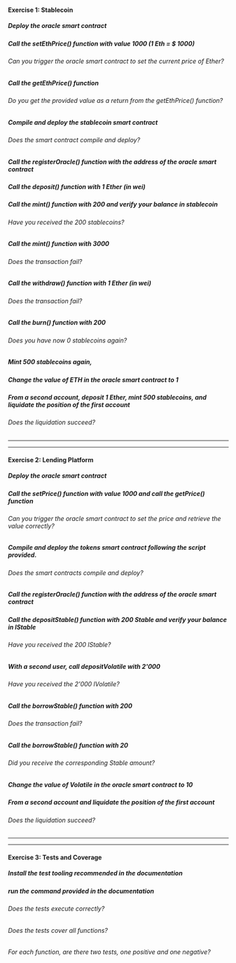 #### Exercise 1: Stablecoin

##### Deploy the oracle smart contract

##### Call the setEthPrice() function with value 1000 (1 Eth = $ 1000)

###### Can you trigger the oracle smart contract to set the current price of Ether?

##### Call the getEthPrice() function

###### Do you get the provided value as a return from the getEthPrice() function?

##### Compile and deploy the stablecoin smart contract

###### Does the smart contract compile and deploy?

##### Call the registerOracle() function with the address of the oracle smart contract

##### Call the deposit() function with 1 Ether (in wei)

##### Call the mint() function with 200 and verify your balance in stablecoin

###### Have you received the 200 stablecoins?

##### Call the mint() function with 3000

###### Does the transaction fail?

##### Call the withdraw() function with 1 Ether (in wei)

###### Does the transaction fail?

##### Call the burn() function with 200

###### Does you have now 0 stablecoins again?

##### Mint 500 stablecoins again,

##### Change the value of ETH in the oracle smart contract to 1

##### From a second account, deposit 1 Ether, mint 500 stablecoins, and liquidate the position of the first account

###### Does the liquidation succeed?

---

---

#### Exercise 2: Lending Platform

##### Deploy the oracle smart contract

##### Call the setPrice() function with value 1000 and call the getPrice() function

###### Can you trigger the oracle smart contract to set the price and retrieve the value correctly?

##### Compile and deploy the tokens smart contract following the script provided.

###### Does the smart contracts compile and deploy?

##### Call the registerOracle() function with the address of the oracle smart contract

##### Call the depositStable() function with 200 Stable and verify your balance in lStable

###### Have you received the 200 lStable?

##### With a second user, call depositVolatile with 2'000

###### Have you received the 2'000 lVolatile?

##### Call the borrowStable() function with 200

###### Does the transaction fail?

##### Call the borrowStable() function with 20

###### Did you receive the corresponding Stable amount?

##### Change the value of Volatile in the oracle smart contract to 10

##### From a second account and liquidate the position of the first account

###### Does the liquidation succeed?

---

---

#### Exercise 3: Tests and Coverage

##### Install the test tooling recommended in the documentation

##### run the command provided in the documentation

###### Does the tests execute correctly?

###### Does the tests cover all functions?

###### For each function, are there two tests, one positive and one negative?

